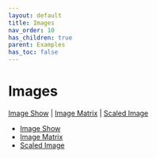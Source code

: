 ```yaml
---
layout: default
title: Images
nav_order: 10
has_children: true
parent: Examples
has_toc: false
---
```

# Images

[Image Show](images/image-show.md) | [Image Matrix](images/image-matrix.md) | [Scaled Image](images/scaled-image.md)
 


- [Image Show](images/image-show.md)
- [Image Matrix](images/image-matrix.md)
- [Scaled Image](images/scaled-image.md)
